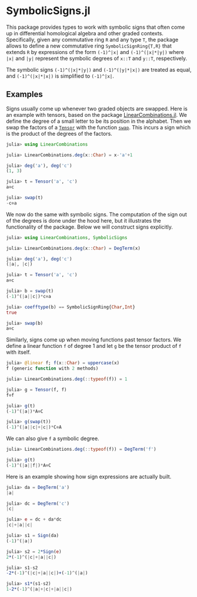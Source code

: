 # SymbolicSigns.jl

This package provides types to work with symbolic signs that often come up
in differential homological algebra and other graded contexts. Specifically,
given any commutative ring `R` and any type `T`, the package allows to define
a new commutative ring `SymbolicSignRing{T,R}` that extends `R` by expressions
of the form `(-1)^|x|` and `(-1)^(|x|*|y|)` where `|x|` and `|y|` represent
the symbolic degrees of `x::T` and `y::T`, respectively.

The symbolic signs `(-1)^(|x|*|y|)` and `(-1)^(|y|*|x|)` are treated as equal,
and `(-1)^(|x|*|x|)` is simplified to `(-1)^|x|`.

## Examples

Signs usually come up whenever two graded objects are swapped. Here is an example
with tensors, based on the package [LinearCombinations.jl](https://github.com/matthias314/LinearCombinations.jl).
We define the degree of a small letter to be its position in the alphabet.
Then we swap the factors of a
[`Tensor`](https://matthias314.github.io/LinearCombinations.jl/stable/tensor/#LinearCombinations.Tensor)
with the function
[`swap`](https://matthias314.github.io/LinearCombinations.jl/stable/tensor/#LinearCombinations.swap).
This incurs a sign which is the product of the degrees of the factors.
```julia
julia> using LinearCombinations

julia> LinearCombinations.deg(x::Char) = x-'a'+1

julia> deg('a'), deg('c')
(1, 3)

julia> t = Tensor('a', 'c')
a⊗c

julia> swap(t)
-c⊗a
```
We now do the same with symbolic signs. The computation of the sign out of the degrees
is done under the hood here, but it illustrates the functionality of the package.
Below we will construct signs explicitly.
```julia
julia> using LinearCombinations, SymbolicSigns

julia> LinearCombinations.deg(x::Char) = DegTerm(x)

julia> deg('a'), deg('c')
(|a|, |c|)

julia> t = Tensor('a', 'c')
a⊗c

julia> b = swap(t)
(-1)^(|a||c|)*c⊗a

julia> coefftype(b) == SymbolicSignRing{Char,Int}
true

julia> swap(b)
a⊗c
```
Similarly, signs come up when moving functions past tensor factors.
We define a linear function `f` of degree 1 and let `g` be the
tensor product of `f` with itself.
```julia
julia> @linear f; f(x::Char) = uppercase(x)
f (generic function with 2 methods)

julia> LinearCombinations.deg(::typeof(f)) = 1

julia> g = Tensor(f, f)
f⊗f

julia> g(t)
(-1)^(|a|)*A⊗C

julia> g(swap(t))
(-1)^(|a||c|+|c|)*C⊗A
```
We can also give `f` a symbolic degree.
```julia
julia> LinearCombinations.deg(::typeof(f)) = DegTerm('f')

julia> g(t)
(-1)^(|a||f|)*A⊗C
```
Here is an example showing how sign expressions are actually built.
```julia
julia> da = DegTerm('a')
|a|

julia> dc = DegTerm('c')
|c|

julia> e = dc + da*dc
|c|+|a||c|

julia> s1 = Sign(da)
(-1)^(|a|)

julia> s2 = 2*Sign(e)
2*(-1)^(|c|+|a||c|)

julia> s1-s2
-2*(-1)^(|c|+|a||c|)+(-1)^(|a|)

julia> s1*(s1-s2)
1-2*(-1)^(|a|+|c|+|a||c|)
```
